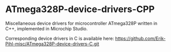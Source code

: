 # ATmega328P-device-drivers-CPP
Miscellaneous device drivers for microcontroller ATmega328P written in C++, implemented in Microchip Studio.


Corresponding device drivers in C is available here:
https://github.com/Erik-Pihl-misc/ATmega328P-device-drivers-C.git
